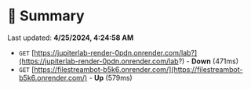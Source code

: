# 📖 Summary
Last updated: **4/25/2024, 4:24:58 AM**

- `GET` [https://jupiterlab-render-0pdn.onrender.com/lab?](https://jupiterlab-render-0pdn.onrender.com/lab?) - **Down** (471ms)
- `GET` [https://filestreambot-b5k6.onrender.com/](https://filestreambot-b5k6.onrender.com/) - **Up** (579ms)
